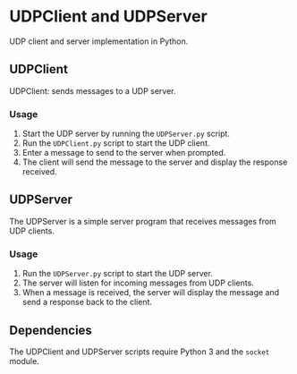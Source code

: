 # UDPClient and UDPServer
UDP client and server implementation in Python.

## UDPClient
  UDPClient: sends messages to a UDP server.

### Usage

1. Start the UDP server by running the `UDPServer.py` script.
2. Run the `UDPClient.py` script to start the UDP client.
3. Enter a message to send to the server when prompted.
4. The client will send the message to the server and display the response received.

## UDPServer

The UDPServer is a simple server program that receives messages from UDP clients.

### Usage

1. Run the `UDPServer.py` script to start the UDP server.
2. The server will listen for incoming messages from UDP clients.
3. When a message is received, the server will display the message and send a response back to the client.

## Dependencies
The UDPClient and UDPServer scripts require Python 3 and the `socket` module.
